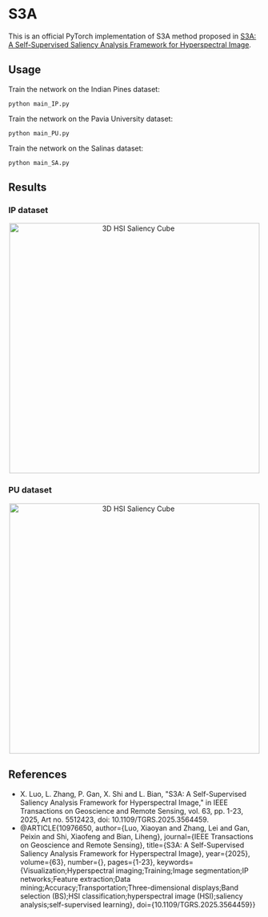 # S3A
This is an official PyTorch implementation of S3A method proposed in [S3A: A Self-Supervised Saliency Analysis Framework for Hyperspectral Image](https://ieeexplore.ieee.org/abstract/document/10976650). 

## Usage
Train the network on the Indian Pines dataset:
```
python main_IP.py
```

Train the network on the Pavia University dataset:
```
python main_PU.py
```

Train the network on the Salinas dataset:
```
python main_SA.py
```

## Results
### IP dataset
<p align="center">
  <img src="https://github.com/Lee-zl/S3A/blob/main/IP.gif?raw=true" width="500" alt="3D HSI Saliency Cube">
</p>


### PU dataset
<p align="center">
  <img src="https://github.com/Lee-zl/S3A/blob/main/PU.gif?raw=true" width="500" alt="3D HSI Saliency Cube">
</p>


## References
- X. Luo, L. Zhang, P. Gan, X. Shi and L. Bian, "S3A: A Self-Supervised Saliency Analysis Framework for Hyperspectral Image," in IEEE Transactions on Geoscience and Remote Sensing, vol. 63, pp. 1-23, 2025, Art no. 5512423, doi: 10.1109/TGRS.2025.3564459.
- @ARTICLE{10976650,
  author={Luo, Xiaoyan and Zhang, Lei and Gan, Peixin and Shi, Xiaofeng and Bian, Liheng},
  journal={IEEE Transactions on Geoscience and Remote Sensing}, 
  title={S3A: A Self-Supervised Saliency Analysis Framework for Hyperspectral Image}, 
  year={2025},
  volume={63},
  number={},
  pages={1-23},
  keywords={Visualization;Hyperspectral imaging;Training;Image segmentation;IP networks;Feature extraction;Data mining;Accuracy;Transportation;Three-dimensional displays;Band selection (BS);HSI classification;hyperspectral image (HSI);saliency analysis;self-supervised learning},
  doi={10.1109/TGRS.2025.3564459}}

